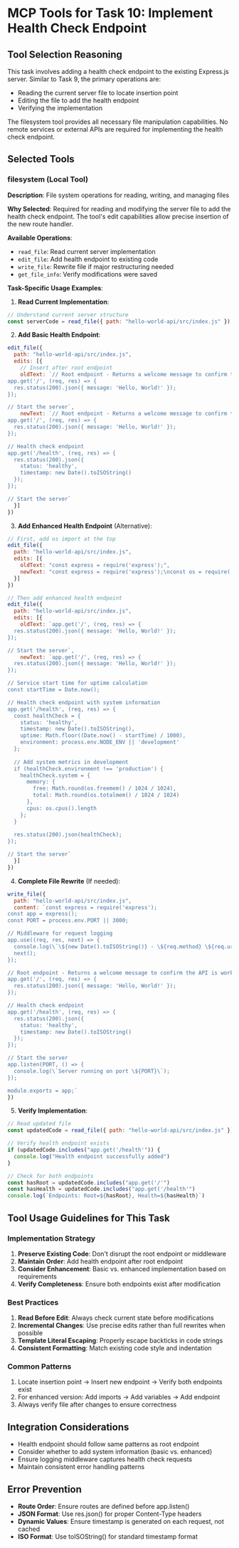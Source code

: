 # MCP Tools for Task 10: Implement Health Check Endpoint

## Tool Selection Reasoning
This task involves adding a health check endpoint to the existing Express.js server. Similar to Task 9, the primary operations are:
- Reading the current server file to locate insertion point
- Editing the file to add the health endpoint
- Verifying the implementation

The filesystem tool provides all necessary file manipulation capabilities. No remote services or external APIs are required for implementing the health check endpoint.

## Selected Tools

### filesystem (Local Tool)
**Description**: File system operations for reading, writing, and managing files

**Why Selected**: Required for reading and modifying the server file to add the health check endpoint. The tool's edit capabilities allow precise insertion of the new route handler.

**Available Operations**:
- `read_file`: Read current server implementation
- `edit_file`: Add health endpoint to existing code
- `write_file`: Rewrite file if major restructuring needed
- `get_file_info`: Verify modifications were saved

**Task-Specific Usage Examples**:

1. **Read Current Implementation**:
```javascript
// Understand current server structure
const serverCode = read_file({ path: "hello-world-api/src/index.js" })
```

2. **Add Basic Health Endpoint**:
```javascript
edit_file({
  path: "hello-world-api/src/index.js",
  edits: [{
    // Insert after root endpoint
    oldText: `// Root endpoint - Returns a welcome message to confirm the API is working
app.get('/', (req, res) => {
  res.status(200).json({ message: 'Hello, World!' });
});

// Start the server`,
    newText: `// Root endpoint - Returns a welcome message to confirm the API is working
app.get('/', (req, res) => {
  res.status(200).json({ message: 'Hello, World!' });
});

// Health check endpoint
app.get('/health', (req, res) => {
  res.status(200).json({
    status: 'healthy',
    timestamp: new Date().toISOString()
  });
});

// Start the server`
  }]
})
```

3. **Add Enhanced Health Endpoint** (Alternative):
```javascript
// First, add os import at the top
edit_file({
  path: "hello-world-api/src/index.js",
  edits: [{
    oldText: "const express = require('express');",
    newText: "const express = require('express');\nconst os = require('os');"
  }]
})

// Then add enhanced health endpoint
edit_file({
  path: "hello-world-api/src/index.js",
  edits: [{
    oldText: `app.get('/', (req, res) => {
  res.status(200).json({ message: 'Hello, World!' });
});

// Start the server`,
    newText: `app.get('/', (req, res) => {
  res.status(200).json({ message: 'Hello, World!' });
});

// Service start time for uptime calculation
const startTime = Date.now();

// Health check endpoint with system information
app.get('/health', (req, res) => {
  const healthCheck = {
    status: 'healthy',
    timestamp: new Date().toISOString(),
    uptime: Math.floor((Date.now() - startTime) / 1000),
    environment: process.env.NODE_ENV || 'development'
  };
  
  // Add system metrics in development
  if (healthCheck.environment !== 'production') {
    healthCheck.system = {
      memory: {
        free: Math.round(os.freemem() / 1024 / 1024),
        total: Math.round(os.totalmem() / 1024 / 1024)
      },
      cpus: os.cpus().length
    };
  }
  
  res.status(200).json(healthCheck);
});

// Start the server`
  }]
})
```

4. **Complete File Rewrite** (If needed):
```javascript
write_file({
  path: "hello-world-api/src/index.js",
  content: `const express = require('express');
const app = express();
const PORT = process.env.PORT || 3000;

// Middleware for request logging
app.use((req, res, next) => {
  console.log(\`\${new Date().toISOString()} - \${req.method} \${req.url}\`);
  next();
});

// Root endpoint - Returns a welcome message to confirm the API is working
app.get('/', (req, res) => {
  res.status(200).json({ message: 'Hello, World!' });
});

// Health check endpoint
app.get('/health', (req, res) => {
  res.status(200).json({
    status: 'healthy',
    timestamp: new Date().toISOString()
  });
});

// Start the server
app.listen(PORT, () => {
  console.log(\`Server running on port \${PORT}\`);
});

module.exports = app;`
})
```

5. **Verify Implementation**:
```javascript
// Read updated file
const updatedCode = read_file({ path: "hello-world-api/src/index.js" })

// Verify health endpoint exists
if (updatedCode.includes("app.get('/health'")) {
  console.log("Health endpoint successfully added")
}

// Check for both endpoints
const hasRoot = updatedCode.includes("app.get('/'")
const hasHealth = updatedCode.includes("app.get('/health'")
console.log(`Endpoints: Root=${hasRoot}, Health=${hasHealth}`)
```

## Tool Usage Guidelines for This Task

### Implementation Strategy
1. **Preserve Existing Code**: Don't disrupt the root endpoint or middleware
2. **Maintain Order**: Add health endpoint after root endpoint
3. **Consider Enhancement**: Basic vs. enhanced implementation based on requirements
4. **Verify Completeness**: Ensure both endpoints exist after modification

### Best Practices
1. **Read Before Edit**: Always check current state before modifications
2. **Incremental Changes**: Use precise edits rather than full rewrites when possible
3. **Template Literal Escaping**: Properly escape backticks in code strings
4. **Consistent Formatting**: Match existing code style and indentation

### Common Patterns
1. Locate insertion point → Insert new endpoint → Verify both endpoints exist
2. For enhanced version: Add imports → Add variables → Add endpoint
3. Always verify file after changes to ensure correctness

## Integration Considerations
- Health endpoint should follow same patterns as root endpoint
- Consider whether to add system information (basic vs. enhanced)
- Ensure logging middleware captures health check requests
- Maintain consistent error handling patterns

## Error Prevention
- **Route Order**: Ensure routes are defined before app.listen()
- **JSON Format**: Use res.json() for proper Content-Type headers
- **Dynamic Values**: Ensure timestamp is generated on each request, not cached
- **ISO Format**: Use toISOString() for standard timestamp format